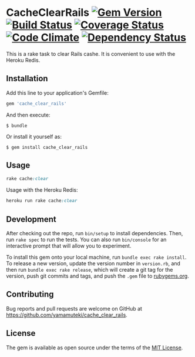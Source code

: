# CacheClearRails [![Gem Version](https://badge.fury.io/rb/cache_clear_rails.svg)](https://badge.fury.io/rb/cache_clear_rails) [![Build Status](https://travis-ci.org/yamamuteki/cache_clear_rails.svg?branch=master)](https://travis-ci.org/yamamuteki/cache_clear_rails) [![Coverage Status](https://coveralls.io/repos/github/yamamuteki/cache_clear_rails/badge.svg?branch=master)](https://coveralls.io/github/yamamuteki/cache_clear_rails?branch=master) [![Code Climate](https://codeclimate.com/github/yamamuteki/cache_clear_rails/badges/gpa.svg)](https://codeclimate.com/github/yamamuteki/cache_clear_rails) [![Dependency Status](https://gemnasium.com/badges/github.com/yamamuteki/cache_clear_rails.svg)](https://gemnasium.com/github.com/yamamuteki/cache_clear_rails)

This is a rake task to clear Rails cashe. It is convenient to use with the Heroku Redis.

## Installation

Add this line to your application's Gemfile:

```ruby
gem 'cache_clear_rails'
```

And then execute:

    $ bundle

Or install it yourself as:

    $ gem install cache_clear_rails

## Usage

```ruby
rake cache:clear
```

Usage with the Heroku Redis:

```ruby
heroku run rake cache:clear
```

## Development

After checking out the repo, run `bin/setup` to install dependencies. Then, run `rake spec` to run the tests. You can also run `bin/console` for an interactive prompt that will allow you to experiment.

To install this gem onto your local machine, run `bundle exec rake install`. To release a new version, update the version number in `version.rb`, and then run `bundle exec rake release`, which will create a git tag for the version, push git commits and tags, and push the `.gem` file to [rubygems.org](https://rubygems.org).

## Contributing

Bug reports and pull requests are welcome on GitHub at https://github.com/yamamuteki/cache_clear_rails.


## License

The gem is available as open source under the terms of the [MIT License](http://opensource.org/licenses/MIT).

